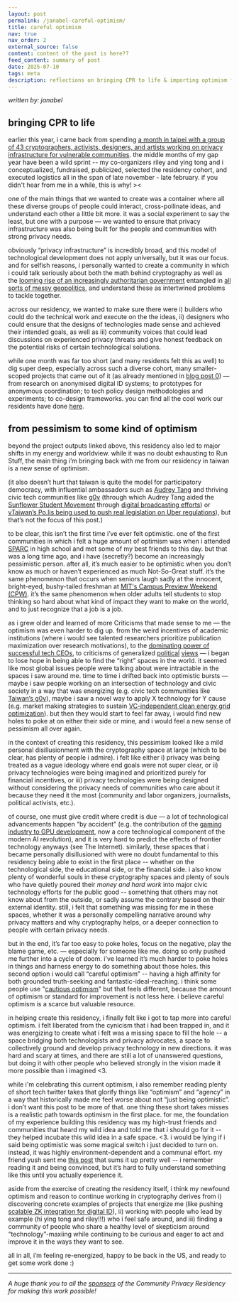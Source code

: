 ```yaml
---
layout: post
permalink: /janabel-careful-optimism/
title: careful optimism
nav: true
nav_order: 2
external_source: false
content: content of the post is here??
feed_content: summary of post
date: 2025-07-10
tags: meta
description: reflections on bringing CPR to life & importing optimism from my month in taiwan
---
```


_written by: janabel_

## bringing CPR to life

earlier this year, i came back from spending [a month in taipei with a group of 43 cryptographers, activists, designers, and artists working on privacy infrastructure for vulnerable communities](https://community-privacy.github.io/). the middle months of my gap year have been a wild sprint -- my co-organizers riley and ying tong and i conceptualized, fundraised, publicized, selected the residency cohort, and executed logistics all in the span of late november - late february. if you didn't hear from me in a while, this is why! ><

one of the main things that we wanted to create was a container where all these diverse groups of people could interact, cross-pollinate ideas, and understand each other a little bit more. it was a social experiment to say the least, but one with a purpose — we wanted to ensure that privacy infrastructure was also being built for the people and communities with strong privacy needs.


obviously “privacy infrastructure” is incredibly broad, and this model of technological development does not apply universally, but it was our focus. and for selfish reasons, i personally wanted to create a community in which i could talk seriously about both the math behind cryptography as well as the [looming rise of an increasingly authoritarian government](https://www.reuters.com/world/us/us-homeland-security-chief-cancels-two-grants-harvard-university-2025-04-17/) entangled in [all sorts of messy geopolitics](https://www.reuters.com/world/trump-says-minerals-deal-be-signed-next-thursday-after-ukraine-talks-2025-04-17/), and understand these as intertwined problems to tackle together.


across our residency, we wanted to make sure there were i) builders who could do the technical work and execute on the the ideas, ii) designers who could ensure that the designs of technologies made sense and achieved their intended goals, as well as iii) community voices that could lead discussions on experienced privacy threats and give honest feedback on the potential risks of certain technological solutions.


while one month was far too short (and many residents felt this as well) to dig super deep, especially across such a diverse cohort, many smaller-scoped projects that came out of it (as already mentioned in [blog post 0](https://community-privacy.github.io/firstpost/)) — from research on anonymised digital ID systems; to prototypes for anonymous coordination; to tech policy design methodologies and experiments; to co-design frameworks. you can find all the cool work our residents have done [here](https://community-privacy.github.io/projects/).


## from pessimism to some kind of optimism

beyond the project outputs linked above, this residency also led to major shifts in my energy and worldview. while it was no doubt exhausting to Run Stuff, the main thing i’m bringing back with me from our residency in taiwan is a new sense of optimism.


(it also doesn’t hurt that taiwan is quite the model for participatory democracy, with influential ambassadors such as [Audrey Tang](https://en.wikipedia.org/wiki/Audrey_Tang) and thriving civic tech communities like [g0v](https://g0v.tw/intl/en/portfolio/) (through which Audrey Tang aided the [Sunflower Student Movement](https://en.wikipedia.org/wiki/Sunflower_Student_Movement) through [digital broadcasting efforts](https://mediarep.org/server/api/core/bitstreams/4ec10874-95f6-4baa-b42b-11a82d18569f/content)) or [vTaiwan’s Po.lis being used to push real legislation on Uber regulations](https://info.vtaiwan.tw/#:~:text=More%20than%2028,viewpoints%20and%20experiences.)), but that’s not the focus of this post.)


to be clear, this isn’t the first time i’ve ever felt optimistic. one of the first communities in which i felt a huge amount of optimism was when i attended [SPARC](https://www.sparc.camp/) in high school and met some of my best friends to this day. but that was a long time ago, and i have (secretly?) become an increasingly pessimistic person. after all, it’s much easier to be optimistic when you don’t know as much or haven’t experienced as much Not-So-Great stuff. it’s the same phenomenon that occurs when seniors laugh sadly at the innocent, bright-eyed, bushy-tailed freshman at [MIT's Campus Preview Weekend (CPW)](https://admitted.mit.edu/cpw). it’s the same phenomenon when older adults tell students to stop thinking so hard about what kind of impact they want to make on the world, and to just recognize that a job is a job.


as i grew older and learned of more Criticisms that made sense to me — the optimism was even harder to dig up. from the weird incentives of academic institutions (where i would see talented researchers prioritize publication maximization over research motivations), to the [dominating power of successful tech CEOs](https://en.wikipedia.org/wiki/Department_of_Government_Efficiency), to criticisms of generalized [political](https://www.reddit.com/r/centrist/comments/17rh00g/whats_your_biggest_critique_of_the_democratic/) [views](https://www.reddit.com/r/centrist/comments/17s7ldy/what_is_your_biggest_critique_of_the_republican/) — i began to lose hope in being able to find the “right” spaces in the world. it seemed like most global issues people were talking about were intractable in the spaces i saw around me. time to time i drifted back into optimistic bursts — maybe i saw people working on an intersection of technology and civic society in a way that was energizing (e.g. civic tech communities like [Taiwan’s g0v](https://g0v.us/)), maybe i saw a novel way to apply X technology for Y cause (e.g. market making strategies to sustain [VC-independent clean energy grid optimization](https://www.gridmatic.com/)). but then they would start to feel far away, i would find new holes to poke at on either their side or mine, and i would feel a new sense of pessimism all over again.


in the context of creating this residency, this pessimism looked like a mild personal disillusionment with the cryptography space at large (which to be clear, has plenty of people i admire). i felt like either i) privacy was being treated as a vague ideology where end goals were not super clear, or ii) privacy technologies were being imagined and prioritized purely for financial incentives, or iii) privacy technologies were being designed without considering the privacy needs of communities who care about it because they need it the most (community and labor organizers, journalists, political activists, etc.).


of course, one must give credit where credit is due — a lot of technological advancements happen “by accident” (e.g. the contribution of the [gaming industry to GPU development](https://finance.yahoo.com/news/nvidia-how-the-chipmaker-evolved-from-a-gaming-startup-to-an-ai-giant-140140110.html?guccounter=1&guce_referrer=aHR0cHM6Ly93d3cuZ29vZ2xlLmNvbS8&guce_referrer_sig=AQAAAGwYRS7IXNE22wZiHWpCy3ZyjR6kLjq8V0O6DSDXejwpqfajL-VME41Uk9YSPGbjw1_Pc46-7ZSRtIVGL-6JP1aKUZq_hXyaB75MmHPSbLTKtt8Id8K50N2dXbnWWSz1JqAAtnkrQKMwPEoTJst15sjcXnKcQ3O8hPnXX1LUIrHW), now a core technological component of the modern AI revolution), and it is very hard to predict the effects of frontier technology anyways (see The Internet). similarly, these spaces that i became personally disillusioned with were no doubt fundamental to this residency being able to exist in the first place -- whether on the technological side, the educational side, or the financial side. i also know plenty of wonderful souls in these cryptography spaces and plenty of souls who have quietly poured their _money and hard work_ into major civic technology efforts for the public good -- something that others may not know about from the outside, or sadly assume the contrary based on their external identity. still, i felt that something was missing for me in these spaces, whether it was a personally compelling narrative around why privacy matters and why cryptography helps, or a deeper connection to people with certain privacy needs.


but in the end, it’s far too easy to poke holes, focus on the negative, play the blame game, etc. — especially for someone like me. doing so only pushed me further into a cycle of doom. i've learned it’s much harder to poke holes in things and harness energy to do something about those holes. this second option i would call “careful optimism” -- having a high affinity for both grounded truth-seeking and fantastic-ideal-reaching. i think some people use "[cautious optimism](https://dictionary.cambridge.org/us/dictionary/english/cautious-optimism)" but that feels different, because the amount of optimism or standard for improvement is not less here. i believe careful optimism is a scarce but valuable resource.


in helping create this residency, i finally felt like i got to tap more into careful optimism. i felt liberated from the cynicism that i had been trapped in, and it was energizing to create what i felt was a missing space to fill the hole -- a space bridging both technologists and privacy advocates, a space to collectively ground and develop privacy technology in new directions. it was hard and scary at times, and there are still a lot of unanswered questions, but doing it with other people who believed strongly in the vision made it more possible than i imagined <3.


while i'm celebrating this current optimism, i also remember reading plenty of short tech twitter takes that glorify things like “optimism” and “agency” in a way that historically made me feel worse about not “just being optimistic”. i don’t want this post to be more of that. one thing these short takes misses is a realistic path towards optimism in the first place. for me, the foundation of my experience building this residency was my high-trust friends and communities that heard my wild idea and told me that i should go for it -- they helped incubate this wild idea in a safe space. <3. i would be lying if i said being optimistic was some magical switch i just decided to turn on. instead, it was highly environment-dependent and a communal effort. my friend yush sent me [this post](https://anson.substack.com/p/how-to-coparent-baby-ideas) that sums it up pretty well -- i remember reading it and being convinced, but it’s hard to fully understand something like this until you actually experience it.


aside from the exercise of creating the residency itself, i think my newfound optimism and reason to continue working in cryptography derives from i) discovering concrete examples of projects that energize me (like pushing [scalable ZK integration for digital ID](https://github.com/eu-digital-identity-wallet/eudi-doc-architecture-and-reference-framework/discussions/408)), ii) working with people who lead by example (hi ying tong and riley!!!) who i feel safe around, and iii) finding a community of people who share a healthy level of skepticism around “technology”-maxiing while continuing to be curious and eager to act and improve it in the ways they want to see.


all in all, i’m feeling re-energized, happy to be back in the US, and ready to get some work done :)

---

_A huge thank you to all the [sponsors](https://community-privacy.github.io/partners/) of the Community Privacy Residency for making this work possible!_
